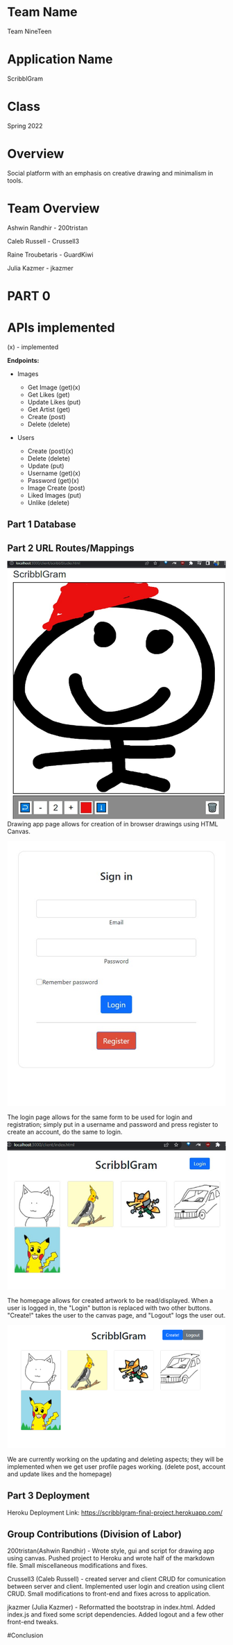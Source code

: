# Team Name
Team NineTeen
# Application Name
ScribblGram
# Class
Spring 2022
# Overview
Social platform with an emphasis on creative drawing and minimalism in tools.
# Team Overview
Ashwin Randhir - 200tristan

Caleb Russell - Crussell3

Raine Troubetaris - GuardKiwi

Julia Kazmer - jkazmer

# PART 0
# APIs implemented
(x) - implemented 

**Endpoints:**

- Images
  - Get Image   (get)(x)
  - Get Likes    (get)
  - Update Likes   (put)
  - Get Artist    (get)
  - Create   (post)
  - Delete   (delete)

- Users
  - Create (post)(x)
  - Delete (delete)
  - Update (put)
  - Username (get)(x)
  - Password (get)(x)
  - Image Create (post)
  - Liked Images (put)
  - Unlike (delete)

## Part 1  **Database**

## Part 2 **URL Routes/Mappings**

![ScribblGram Studio](https://github.com/200tristan/cs326-final-nineteen/blob/main/src/demoAssets/canvasRich.jpg)
Drawing app page allows for creation of in browser drawings using HTML Canvas.

![ScribblGram Login](https://github.com/200tristan/cs326-final-nineteen/blob/main/src/demoAssets/login.jpg)

The login page allows for the same form to be used for login and registration; simply put in a username and password and press register to create an account, do the same to login. 

![ScribblGram Homepage](https://github.com/200tristan/cs326-final-nineteen/blob/main/src/demoAssets/ImplementedHomePage(rough).jpg)

The homepage allows for created artwork to be read/displayed. When a user is logged in, the "Login" button is replaced with two other buttons. "Create!" takes the user to the canvas page, and "Logout" logs the user out.

![ScribblGram Homepage Logged In](https://github.com/200tristan/cs326-final-nineteen/blob/main/src/demoAssets/homepage-logged-in.PNG)

We are currently working on the updating and deleting aspects; they will be implemented when we get user profile pages working. (delete post, account and update likes and the homepage)

## Part 3 Deployment 
Heroku Deployment Link: https://scribblgram-final-project.herokuapp.com/

## **Group Contributions (Division of Labor)** 

200tristan(Ashwin Randhir) - Wrote style, gui and script for drawing app using canvas. Pushed project to Heroku and wrote half of the markdown file. Small miscellaneous modifications and fixes. 

Crussell3 (Caleb Russell) - created server and client CRUD for comunication between server and client. Implemented user login and creation using client CRUD. Small modifications to front-end and fixes across to application.

jkazmer (Julia Kazmer) - Reformatted the bootstrap in index.html. Added index.js and fixed some script dependencies. Added logout and a few other front-end tweaks.

#Conclusion 